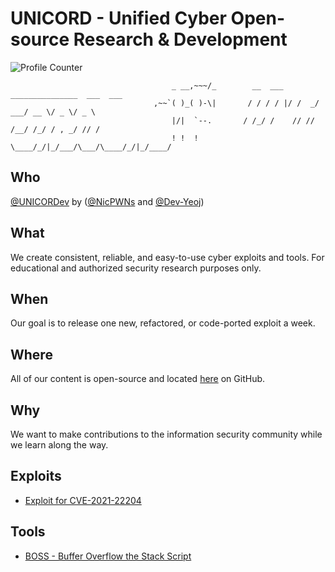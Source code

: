 # UNICORD - Unified Cyber Open-source Research & Development
![Profile Counter](https://komarev.com/ghpvc/?username=UNICORDev&color=blue)

                                        _ __,~~~/_        __  ___  _______________  ___  ___      
                                    ,~~`( )_( )-\|       / / / / |/ /  _/ ___/ __ \/ _ \/ _ \
                                        |/|  `--.       / /_/ /    // // /__/ /_/ / , _/ // /
                                        ! !  !          \____/_/|_/___/\___/\____/_/|_/____/ 

## Who
[@UNICORDev](https://unicord.dev) by ([@NicPWNs](https://github.com/NicPWNs) and [@Dev-Yeoj](https://github.com/Dev-Yeoj))

## What
We create consistent, reliable, and easy-to-use cyber exploits and tools. For educational and authorized security research purposes only.

## When
Our goal is to release one new, refactored, or code-ported exploit a week.

## Where
All of our content is open-source and located [here](https://unicord.dev) on GitHub.

## Why
We want to make contributions to the information security community while we learn along the way.

## Exploits
- [Exploit for CVE-2021-22204](https://github.com/UNICORDev/exploit-CVE-2021-22204)

## Tools
- [BOSS - Buffer Overflow the Stack Script](https://github.com/UNICORDev/BOSS)
